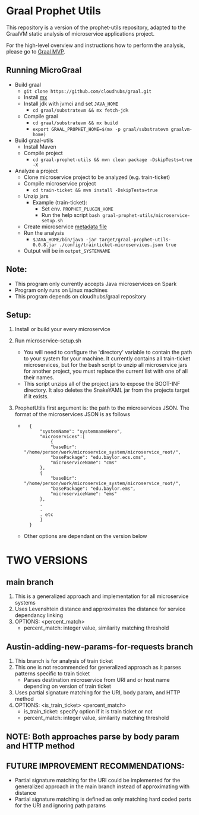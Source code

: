 # Graal Prophet Utils

This repository is a version of the prophet-utils repository, adapted to the GraalVM static analysis of microservice
applications project.

For the high-level overview and instructions how to perform the analysis, please go
to [Graal MVP](https://github.com/cloudhubs/graal_mvp).

## Running MicroGraal

- Build graal
    - `git clone https://github.com/cloudhubs/graal.git`
    - Install [mx](https://github.com/graalvm/mx.git)
    - Install jdk with jvmci and set `JAVA_HOME`
      - `cd graal/substratevm && mx fetch-jdk`
    - Compile graal
      - `cd graal/substratevm && mx build`
      - `export GRAAL_PROPHET_HOME=$(mx -p graal/substratevm graalvm-home)`
- Build graal-utils
    - Install Maven
    - Compile project
      - `cd graal-prophet-utils && mvn clean package -DskipTests=true -X`
- Analyze a project
    - Clone microservice project to be analyzed (e.g. train-ticket)
    - Compile microservice project
      - `cd train-ticket && mvn install -DskipTests=true`
    - Unzip jars
        - Example (train-ticket):
          - Set env. `PROPHET_PLUGIN_HOME`
          - Run the help script `bash graal-prophet-utils/microservice-setup.sh`
    - Create microservice [metadata file](config/trainticket-microservices.json)
    - Run the analysis
      - `$JAVA_HOME/bin/java -jar target/graal-prophet-utils-0.0.8.jar ./config/trainticket-microservices.json true`
    - Output will be in `output_SYSTEMNAME`


## Note:

- This program only currently accepts Java microservices on Spark
- Program only runs on Linux machines
- This program depends on cloudhubs/graal repository

## Setup:

1. Install or build your every microservice
2. Run microservice-setup.sh
   - You will need to configure the 'directory' variable to contain the path to your system for your machine. It
     currently contains all train-ticket microservices, but for the bash script to unzip all microservice jars for
     another project, you must replace the current list with one of all their names.
   - This script unzips all of the project jars to expose the BOOT-INF directory. It also deletes the SnakeYAML jar
     from the projects target if it exists.

3. ProphetUtils first argument is: the path to the microservices JSON. The format of the microservices JSON is as
   follows
    - ```
        {
            "systemName": "systemnameHere",
            "microservices":[
                {
                "baseDir": "/home/person/work/microservice_system/microservice_root/",
                "basePackage": "edu.baylor.ecs.cms",
                "microserviceName": "cms"
            },
            {
                "baseDir": "/home/person/work/microservice_system/microservice_root/",
                "basePackage": "edu.baylor.ems",
                "microserviceName": "ems"
            },
            .
            .
            . etc
            ]
        }
        ```
    - Other options are dependant on the version below

# TWO VERSIONS

## main branch

1. This is a generalized approach and implementation for all microservice systems
2. Uses Levenshtein distance and approximates the distance for service dependancy linking
3. OPTIONS: <percent_match>
   * percent_match: integer value, similarity matching threshold

## Austin-adding-new-params-for-requests branch

1. This branch is for analysis of train ticket
2. This one is not recommended for generalized approach as it parses patterns specific to train ticket
    * Parses destination microservice from URI and or host name depending on version of train ticket
3. Uses partial signature matching for the URI, body param, and HTTP method
4. OPTIONS: <is_train_ticket> <percent_match>
    * is_train_ticket: specify option if it is train ticket or not
   * percent_match: integer value, similarity matching threshold

## NOTE: Both approaches parse by body param and HTTP method

## FUTURE IMPROVEMENT RECOMMENDATIONS:

- Partial signature matching for the URI could be implemented for the generalized approach in the main branch instead of
  approximating with distance
- Partial signature matching is defined as only matching hard coded parts for the URI and ignoring path params
